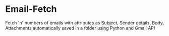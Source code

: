 # Email-Fetch
Fetch 'n' numbers of emails with attributes as Subject, Sender details, Body, Attachments automatically saved in a folder using Python and Gmail API
